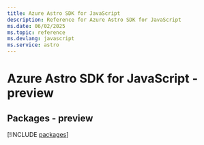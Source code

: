 ```yaml
---
title: Azure Astro SDK for JavaScript
description: Reference for Azure Astro SDK for JavaScript
ms.date: 06/02/2025
ms.topic: reference
ms.devlang: javascript
ms.service: astro
---
```

# Azure Astro SDK for JavaScript - preview
## Packages - preview
[!INCLUDE [packages](astro-index.md)]